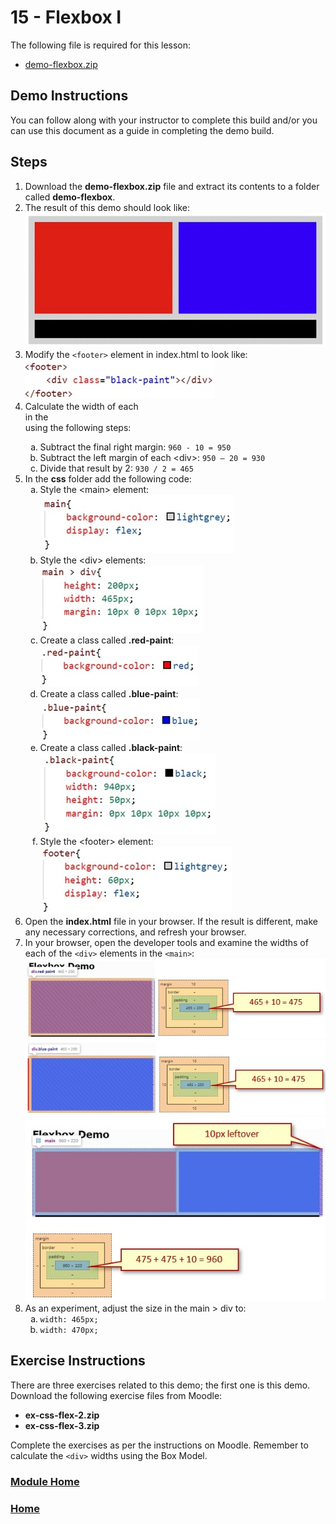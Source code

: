 # 15 - Flexbox I
The following file is required for this lesson:
* [demo-flexbox.zip](files/demo-flexbox.zip)

## Demo Instructions
You can follow along with your instructor to complete this build and/or you can use this document as a guide in completing the demo build.

## Steps
1.	Download the **demo-flexbox.zip** file and extract its contents to a folder called **demo-flexbox**.
2.	The result of this demo should look like:<br>
![flexbox-final.jpg](files/flexbox-final.jpg)
3.	Modify the `<footer>` element in index.html to look like:<br>
![css-footer.jpg](files/css-footer.jpg)
4.	Calculate the width of each <div> in the <main> using the following steps:<br>
    <ol type="a">
        <li>Subtract the final right margin: <code>960 - 10 = 950</code></li>
        <li>Subtract the left margin of each &lt;div&gt;: <code>950 – 20 = 930</code></li>
        <li>Divide that result by 2: <code>930 / 2 = 465</code></li>
    </ol>
5.	In the **css** folder add the following code:<br>
    <ol type="a">
        <li>Style the &lt;main&gt; element:<br>
        <img src="files/css-styles-a.jpg" alt="main element">
        </li>
        <li>Style the &lt;div&gt; elements:<br>
        <img src="files/css-styles-b.jpg" alt="div elements">
        </li>
        <li>Create a class called <b>.red-paint</b>:<br>
        <img src="files/css-styles-c.jpg" alt="red-paint">
        </li>
        <li>Create a class called <b>.blue-paint</b>:<br>
        <img src="files/css-styles-d.jpg" alt="blue-paint">
        </li>
        <li>Create a class called <b>.black-paint</b>:<br>
        <img src="files/css-styles-e.jpg" alt="black-paint">
        </li>
        <li>Style the &lt;footer&gt; element:<br>
        <img src="files/css-styles-f.jpg" alt="footer element">
        </li>
    </ol>
6.	Open the **index.html** file in your browser. If the result is different, make any necessary corrections, and refresh your browser.
7.	In your browser, open the developer tools and examine the widths of each of the `<div>` elements in the `<main>`:<br>
![div-element-01.jpg](files/div-element-01.jpg)<br>
![div-element-02.jpg](files/div-element-02.jpg)<br>
![div-element-03.jpg](files/div-element-03.jpg)
8.	As an experiment, adjust the size in the main > div to:<br>
    <ol type="a">
        <li><code>width: 465px;</code></li>
        <li><code>width: 470px;</code></li>
    </ol>

## Exercise Instructions
There are three exercises related to this demo; the first one is this demo. Download the following exercise files from Moodle:
* **ex-css-flex-2.zip**
* **ex-css-flex-3.zip**

Complete the exercises as per the instructions on Moodle. Remember to calculate the `<div>` widths using the Box Model.

### [Module Home](../README.md)

### [Home](../../comp1017.md)